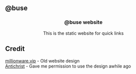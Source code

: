 ## @buse 
<div align="center">
  <h3 align="center">@buse website</h3>
  <p align="center">
    This is the static website for quick links
  </p>
</div>

## Credit
<div>
    <a href="https://millionware.vip">millionware.vip</a> - Old website design
    <br>
    <a href="https://discordlookup.com/user/621239980366233630">Antichrist</a> - Gave me permission to use the design awhile ago
</div>
